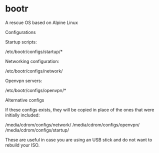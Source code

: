 # bootr
A rescue OS based on Alpine Linux

Configurations

Startup scripts:

/etc/bootr/configs/startup/*

Networking configuration:

/etc/bootr/configs/network/

Openvpn servers:

/etc/bootr/configs/openvpn/*

Alternative configs

If these configs exists, they will be copied in place of the ones that were initially included:

/media/cdrom/configs/network/
/media/cdrom/configs/openvpn/
/media/cdrom/configs/startup/

These are useful in case you are using an USB stick and do not want to rebuild your ISO.


